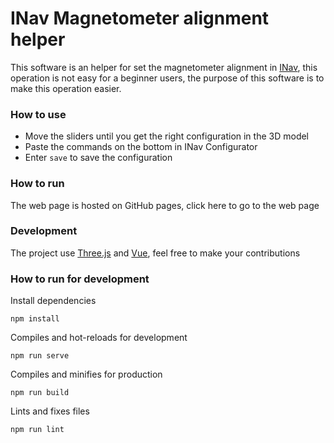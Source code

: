 # INav Magnetometer alignment helper

This software is an helper for set the magnetometer alignment in [INav](https://github.com/iNavFlight/inav),
this operation is not easy for a beginner users, the purpose of this software is to make this operation easier.

### How to use

- Move the sliders until you get the right configuration in the 3D model
- Paste the commands on the bottom in INav Configurator
- Enter `save` to save the configuration

### How to run

The web page is hosted on GitHub pages, click here to go to the web page

### Development

The project use [Three.js](https://github.com/mrdoob/three.js/) and [Vue](https://vuejs.org/), feel free to make your contributions

### How to run for development

Install dependencies

```
npm install
```

Compiles and hot-reloads for development

```
npm run serve
```

Compiles and minifies for production

```
npm run build
```

Lints and fixes files

```
npm run lint
```

